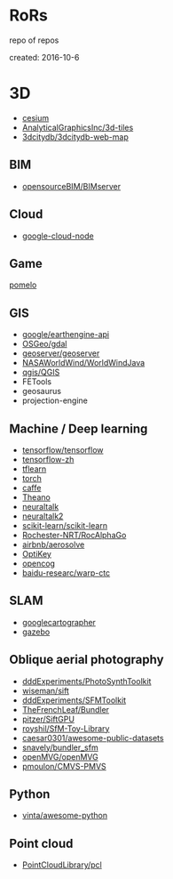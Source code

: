 # RoRs

repo of repos

created: 2016-10-6

# 3D

- [cesium](https://github.com/AnalyticalGraphicsInc/cesium)
- [AnalyticalGraphicsInc/3d-tiles](https://github.com/AnalyticalGraphicsInc/3d-tiles)
- [3dcitydb/3dcitydb-web-map](https://github.com/3dcitydb/3dcitydb-web-map)

## BIM

- [opensourceBIM/BIMserver](https://github.com/opensourceBIM/BIMserver)

## Cloud
- [google-cloud-node](https://github.com/GoogleCloudPlatform/google-cloud-node)

## Game

[pomelo](https://github.com/NetEase/pomelo)

## GIS

- [google/earthengine-api](https://github.com/google/earthengine-api)
- [OSGeo/gdal](https://github.com/OSGeo/gdal)
- [geoserver/geoserver](https://github.com/geoserver/geoserver)
- [NASAWorldWind/WorldWindJava](https://github.com/NASAWorldWind/WorldWindJava)
- [qgis/QGIS](https://github.com/qgis/QGIS)
- FETools
- geosaurus
- projection-engine 

## Machine / Deep learning

- [tensorflow/tensorflow](https://github.com/tensorflow/tensorflow)
- [tensorflow-zh](https://github.com/jikexueyuanwiki/tensorflow-zh)
- [tflearn](https://github.com/tflearn/tflearn)
- [torch](https://github.com/torch/torch7)
- [caffe](https://github.com/BVLC/caffe)
- [Theano](https://github.com/Theano/Theano)
- [neuraltalk](https://github.com/bentan2013/neuraltalk)
- [neuraltalk2](https://github.com/karpathy/neuraltalk2)
- [scikit-learn/scikit-learn](https://github.com/scikit-learn/scikit-learn)
- [Rochester-NRT/RocAlphaGo](https://github.com/Rochester-NRT/RocAlphaGo)
- [airbnb/aerosolve](https://github.com/airbnb/aerosolve)
- [OptiKey](https://github.com/OptiKey/OptiKey)
- [opencog](https://github.com/opencog/opencog)
- [baidu-researc/warp-ctc](https://github.com/baidu-research/warp-ctc)

## SLAM

- [googlecartographer](https://github.com/googlecartographer)
- [gazebo](http://gazebosim.org/)

## Oblique aerial photography

- [dddExperiments/PhotoSynthToolkit](https://github.com/dddExperiments/PhotoSynthToolkit)
- [wiseman/sift](https://github.com/wiseman/sift)
- [dddExperiments/SFMToolkit](https://github.com/dddExperiments/SFMToolkit)
- [TheFrenchLeaf/Bundler](https://github.com/TheFrenchLeaf/Bundler)
- [pitzer/SiftGPU](https://github.com/pitzer/SiftGPU)
- [royshil/SfM-Toy-Library](https://github.com/royshil/SfM-Toy-Library)
- [caesar0301/awesome-public-datasets](https://github.com/caesar0301/awesome-public-datasets)
- [snavely/bundler_sfm](https://github.com/snavely/bundler_sfm)
- [openMVG/openMVG](https://github.com/openMVG/openMVG)
- [pmoulon/CMVS-PMVS](https://github.com/pmoulon/CMVS-PMVS)

## Python

- [vinta/awesome-python](https://github.com/vinta/awesome-python)

## Point cloud

- [PointCloudLibrary/pcl](https://github.com/PointCloudLibrary/pcl)

